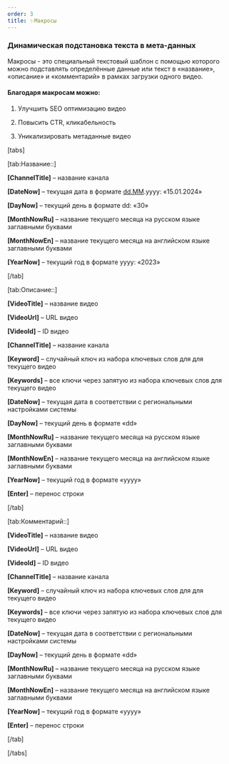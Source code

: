 ```yaml
---
order: 3
title: ✨Макросы
---
```


### **Динамическая подстановка текста в мета-данных**

Макросы - это специальный текстовый шаблон с помощью которого можно подставлять определённые данные или текст в «название», «описание» и «комментарий» в рамках загрузки одного видео.

#### **Благодаря макросам можно:**

1. Улучшить SEO оптимизацию видео

2. Повысить CTR, кликабельность

3. Уникализировать метаданные видео

[tabs]

[tab:Название::]

**\[ChannelTitle\]** – название канала

**\[DateNow\]** – текущая дата в формате [dd.MM](http://dd.MM).yyyy: «15.01.2024»

**\[DayNow\]** – текущий день в формате dd: «30»

**\[MonthNowRu\]** – название текущего месяца на русском языке заглавными буквами

**\[MonthNowEn\]** – название текущего месяца на английском языке заглавными буквами

**\[YearNow\]** – текущий год в формате yyyy: «2023»

[/tab]

[tab:Описание::]

**\[VideoTitle\]** – название видео

**\[VideoUrl\]** – URL видео

**\[VideoId\]** – ID видео

**\[ChannelTitle\]** – название канала

**\[Keyword\]** – случайный ключ из набора ключевых слов для для текущего видео

**\[Keywords\]** – все ключи через запятую из набора ключевых слов для текущего видео

**\[DateNow\]** – текущая дата в соответствии с региональными настройками системы

**\[DayNow\]** – текущий день в формате «dd»

**\[MonthNowRu\]** – название текущего месяца на русском языке заглавными буквами

**\[MonthNowEn\]** – название текущего месяца на английском языке заглавными буквами

**\[YearNow\]** – текущий год в формате «yyyy»

**\[Enter\]** – перенос строки

[/tab]

[tab:Комментарий::]

**\[VideoTitle\]** – название видео

**\[VideoUrl\]** – URL видео

**\[VideoId\]** – ID видео

**\[ChannelTitle\]** – название канала

**\[Keyword\]** – случайный ключ из набора ключевых слов для для текущего видео

**\[Keywords\]** – все ключи через запятую из набора ключевых слов для текущего видео

**\[DateNow\]** – текущая дата в соответствии с региональными настройками системы

**\[DayNow\]** – текущий день в формате «dd»

**\[MonthNowRu\]** – название текущего месяца на русском языке заглавными буквами

**\[MonthNowEn\]** – название текущего месяца на английском языке заглавными буквами

**\[YearNow\]** – текущий год в формате «yyyy»

**\[Enter\]** – перенос строки

[/tab]

[/tabs]
